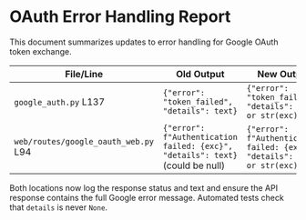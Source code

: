 # OAuth Error Handling Report

This document summarizes updates to error handling for Google OAuth token exchange.

| File/Line | Old Output | New Output |
|-----------|-----------|-----------|
| `google_auth.py` L137 | `{"error": "token_failed", "details": text}` | `{"error": "token_failed", "details": text or str(exc)}` |
| `web/routes/google_oauth_web.py` L94 | `{"error": f"Authentication failed: {exc}", "details": text}` (could be null) | `{"error": f"Authentication failed: {exc}", "details": text or str(exc)}` |

Both locations now log the response status and text and ensure the API response contains the full Google error message. Automated tests check that `details` is never `None`.
